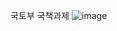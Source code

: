 국토부 국책과제
![image](https://github.com/noahcho124/Dynamic-Allocation-Algorithm-for-Dispatching-Delivery-Truck/assets/142777760/5afbce54-59c1-4cb0-acd8-74b243081a2e)
